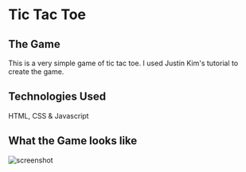 # Tic Tac Toe

## The Game
This is a very simple game of tic tac toe. I used Justin Kim's tutorial to create the game.

## Technologies Used
HTML, CSS & Javascript

## What the Game looks like
![screenshot](tictactoe/imgs/pic.png)

